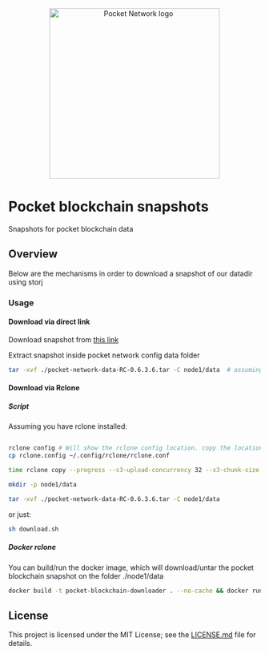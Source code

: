 
<div align="center">
  <a href="https://www.pokt.network">
    <img src="https://user-images.githubusercontent.com/16605170/74199287-94f17680-4c18-11ea-9de2-b094fab91431.png" alt="Pocket Network logo" width="340"/>
  </a>
</div>

# Pocket blockchain snapshots 
Snapshots for pocket blockchain data


## Overview
Below are the mechanisms in order to download a snapshot of our datadir using storj 

### Usage 

#### Download via direct link

Download snapshot from [this link](https://link.us1.storjshare.io/s/jxz4qry3ytvyfbiffkmfdtlptyoa/pocket-public-blockchains/pocket-network-data-1203-rc-0.6.3.6.tar)

Extract snapshot inside pocket network config data folder

```bash
tar -xvf ./pocket-network-data-RC-0.6.3.6.tar -C node1/data  # assuming node1/ is your pocket network datadir
```

#### Download via Rclone 

##### Script 

Assuming you have rclone installed: 

```bash

rclone config # Will show the rclone config location. copy the location and replace it with our rclone.config
cp rclone.config ~/.config/rclone/rclone.conf 

time rclone copy --progress --s3-upload-concurrency 32 --s3-chunk-size 256M  downloader:pocket-public-blockchains/pocket-network-data-RC-0.6.3.6.tar ./

mkdir -p node1/data

tar -xvf ./pocket-network-data-RC-0.6.3.6.tar -C node1/data 

```

or just:

```bash
sh download.sh 
```

##### Docker rclone

You can build/run the docker image, which will download/untar the pocket blockchain snapshot on the folder ./node1/data


```bash
docker build -t pocket-blockchain-downloader . --no-cache && docker run -v  $(pwd)/node1/:/root/node1  -it pocket-blockchain-downloader
``` 


## License

This project is licensed under the MIT License; see the [LICENSE.md](LICENSE.md) file for details.

